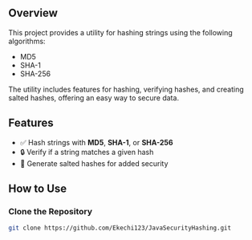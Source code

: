 ## Overview

This project provides a utility for hashing strings using the following algorithms:

- MD5
- SHA-1
- SHA-256

The utility includes features for hashing, verifying hashes, and creating salted hashes, offering an easy way to secure data.

## Features

- ✅ Hash strings with **MD5**, **SHA-1**, or **SHA-256**
- 🔒 Verify if a string matches a given hash
- 🧂 Generate salted hashes for added security

## How to Use

### Clone the Repository

```bash
git clone https://github.com/Ekechi123/JavaSecurityHashing.git

